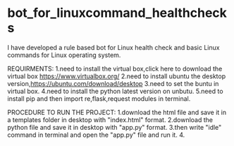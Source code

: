 # bot_for_linuxcommand_healthchecks
I have developed a rule based bot for Linux health check and basic Linux commands for Linux operating system.

REQUIRMENTS:
1.need to install the virtual box,click here to download the virtual box https://www.virtualbox.org/
2.need to install ubuntu the desktop version,https://ubuntu.com/download/desktop
3.need to set the buntu in virtual box.
4.need to install the python latest version on unbutu.
5.need to install pip and then import re,flask,request modules in terminal.


PROCEDURE TO RUN THE PROJECT:
1.download the html file and save it in a templates folder in desktop with "index.html" format.
2.download the python file and save it in desktop with "app.py" format.
3.then write "idle" command in terminal and open the "app.py" file and run it.
4.
